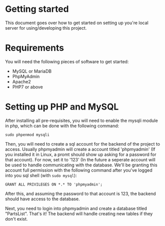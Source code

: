 # Getting started
This document goes over how to get started on setting up you're local server for using/developing this project.

# Requirements
You will need the following pieces of software to get started:

- MySQL or MariaDB
- PhpMyAdmin
- Apache2
- PHP7 or above

# Setting up PHP and MySQL
After installing all pre-requisites, you will need to enable the mysqli module in php, which can be done with the following command:

`sudo phpenmod mysqli`

Then, you will need to create a sql account for the backend of the project to access. Usually phpmyadmin will create a account titled 'phpmyadmin' (If you installed it in Linux, a promt should show up asking for a password for that account). For now, set it to '123' (In the future a seperate account will be used to handle communicating with the database. We'll be granting this account full permission with the following command after you've logged into you sql shell (with `sudo mysql`):

`GRANT ALL PRIVILEGES ON *.* TO 'phpmyadmin';`

After this, and assuming the password to that account is 123, the backend should have access to the database.

Next, you need to login into phpmyadmin and create a database titled "PartsList". That's it! The backend will handle creating new tables if they don't exist.
